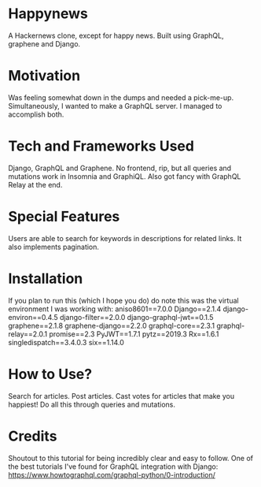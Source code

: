 # Happynews
A Hackernews clone, except for happy news. Built using GraphQL, graphene and Django.

# Motivation
Was feeling somewhat down in the dumps and needed a pick-me-up. Simultaneously, I wanted to make a GraphQL server. I managed to accomplish both.

# Tech and Frameworks Used
Django, GraphQL and Graphene. No frontend, rip, but all queries and mutations work in Insomnia and GraphiQL. Also got fancy with GraphQL Relay at the end.

# Special Features
Users are able to search for keywords in descriptions for related links. It also implements pagination.

# Installation
If you plan to run this (which I hope you do) do note this was the virtual environment I was working with: 
aniso8601==7.0.0
Django==2.1.4
django-environ==0.4.5
django-filter==2.0.0
django-graphql-jwt==0.1.5
graphene==2.1.8
graphene-django==2.2.0
graphql-core==2.3.1
graphql-relay==2.0.1
promise==2.3
PyJWT==1.7.1
pytz==2019.3
Rx==1.6.1
singledispatch==3.4.0.3
six==1.14.0

# How to Use?
Search for articles. Post articles. Cast votes for articles that make you happiest! Do all this through queries and mutations.

# Credits
Shoutout to this tutorial for being incredibly clear and easy to follow. One of the best tutorials I've found for GraphQL integration with Django: https://www.howtographql.com/graphql-python/0-introduction/


